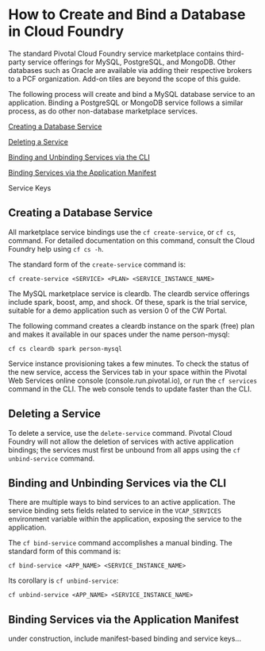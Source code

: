 # How to Create and Bind a Database in Cloud Foundry

The standard Pivotal Cloud Foundry service marketplace contains third-party service offerings for MySQL, PostgreSQL, and MongoDB.  Other databases such as Oracle are available via adding their respective brokers to a PCF organization.  Add-on tiles are beyond the scope of this guide.

The following process will create and bind a MySQL database service to an application.  Binding a PostgreSQL or MongoDB service follows a similar process, as do other non-database marketplace services.

[Creating a Database Service](./database-binding.md#creating-a-database-service)

[Deleting a Service](./database-binding.md#deleting-a-service)

[Binding and Unbinding Services via the CLI](./database-binding.md#binding-and-unbinding-services-via-the-cli)

[Binding Services via the Application Manifest](./database-binding.md#binding-services-via-the-application-manifest)

Service Keys

## Creating a Database Service

All marketplace service bindings use the `cf create-service`, or `cf cs`, command.  For detailed documentation on this command, consult the Cloud Foundry help using `cf cs -h`.

The standard form of the `create-service` command is:

`cf create-service <SERVICE> <PLAN> <SERVICE_INSTANCE_NAME>`

The MySQL marketplace service is cleardb.  The cleardb service offerings include spark, boost, amp, and shock.  Of these, spark is the trial service, suitable for a demo application such as version 0 of the CW Portal.

The following command creates a cleardb instance on the spark (free) plan and makes it available in our spaces under the name person-mysql:

`cf cs cleardb spark person-mysql`

Service instance provisioning takes a few minutes.  To check the status of the new service, access the Services tab in your space within the Pivotal Web Services online console (console.run.pivotal.io), or run the `cf services` command in the CLI.  The web console tends to update faster than the CLI.

## Deleting a Service

To delete a service, use the `delete-service` command.  Pivotal Cloud Foundry will not allow the deletion of services with active application bindings; the services must first be unbound from all apps using the `cf unbind-service` command.

## Binding and Unbinding Services via the CLI

There are multiple ways to bind services to an active application.  The service binding sets fields related to service in the `VCAP_SERVICES` environment variable within the application, exposing the service to the application.

The `cf bind-service` command accomplishes a manual binding.  The standard form of this command is:

`cf bind-service <APP_NAME> <SERVICE_INSTANCE_NAME>`

Its corollary is `cf unbind-service`:

`cf unbind-service <APP_NAME> <SERVICE_INSTANCE_NAME>`

## Binding Services via the Application Manifest

under construction, include manifest-based binding and service keys...
